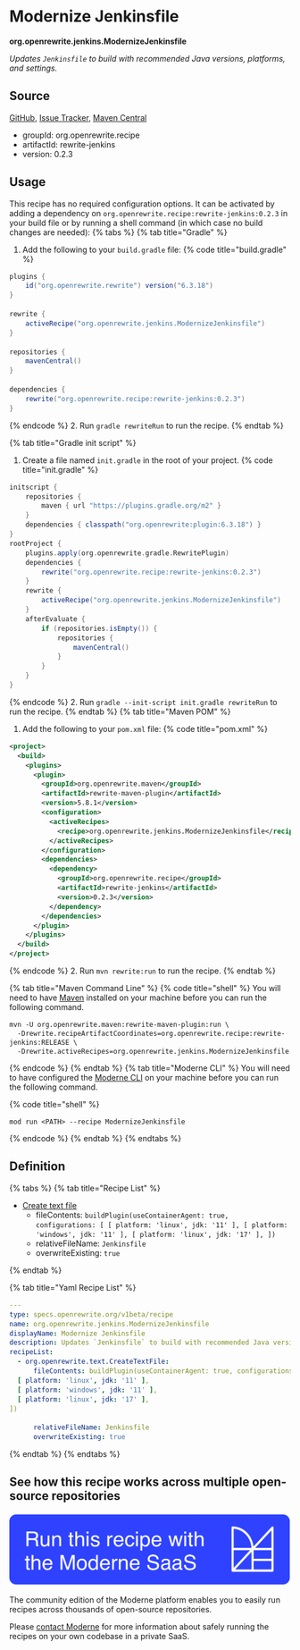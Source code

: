 # Modernize Jenkinsfile

**org.openrewrite.jenkins.ModernizeJenkinsfile**

_Updates `Jenkinsfile` to build with recommended Java versions, platforms, and settings._

## Source

[GitHub](https://github.com/openrewrite/rewrite-jenkins/blob/main/src/main/resources/META-INF/rewrite/rewrite.yml), [Issue Tracker](https://github.com/openrewrite/rewrite-jenkins/issues), [Maven Central](https://central.sonatype.com/artifact/org.openrewrite.recipe/rewrite-jenkins/0.2.3/jar)

* groupId: org.openrewrite.recipe
* artifactId: rewrite-jenkins
* version: 0.2.3


## Usage

This recipe has no required configuration options. It can be activated by adding a dependency on `org.openrewrite.recipe:rewrite-jenkins:0.2.3` in your build file or by running a shell command (in which case no build changes are needed): 
{% tabs %}
{% tab title="Gradle" %}
1. Add the following to your `build.gradle` file:
{% code title="build.gradle" %}
```groovy
plugins {
    id("org.openrewrite.rewrite") version("6.3.18")
}

rewrite {
    activeRecipe("org.openrewrite.jenkins.ModernizeJenkinsfile")
}

repositories {
    mavenCentral()
}

dependencies {
    rewrite("org.openrewrite.recipe:rewrite-jenkins:0.2.3")
}
```
{% endcode %}
2. Run `gradle rewriteRun` to run the recipe.
{% endtab %}

{% tab title="Gradle init script" %}
1. Create a file named `init.gradle` in the root of your project.
{% code title="init.gradle" %}
```groovy
initscript {
    repositories {
        maven { url "https://plugins.gradle.org/m2" }
    }
    dependencies { classpath("org.openrewrite:plugin:6.3.18") }
}
rootProject {
    plugins.apply(org.openrewrite.gradle.RewritePlugin)
    dependencies {
        rewrite("org.openrewrite.recipe:rewrite-jenkins:0.2.3")
    }
    rewrite {
        activeRecipe("org.openrewrite.jenkins.ModernizeJenkinsfile")
    }
    afterEvaluate {
        if (repositories.isEmpty()) {
            repositories {
                mavenCentral()
            }
        }
    }
}
```
{% endcode %}
2. Run `gradle --init-script init.gradle rewriteRun` to run the recipe.
{% endtab %}
{% tab title="Maven POM" %}
1. Add the following to your `pom.xml` file:
{% code title="pom.xml" %}
```xml
<project>
  <build>
    <plugins>
      <plugin>
        <groupId>org.openrewrite.maven</groupId>
        <artifactId>rewrite-maven-plugin</artifactId>
        <version>5.8.1</version>
        <configuration>
          <activeRecipes>
            <recipe>org.openrewrite.jenkins.ModernizeJenkinsfile</recipe>
          </activeRecipes>
        </configuration>
        <dependencies>
          <dependency>
            <groupId>org.openrewrite.recipe</groupId>
            <artifactId>rewrite-jenkins</artifactId>
            <version>0.2.3</version>
          </dependency>
        </dependencies>
      </plugin>
    </plugins>
  </build>
</project>
```
{% endcode %}
2. Run `mvn rewrite:run` to run the recipe.
{% endtab %}

{% tab title="Maven Command Line" %}
{% code title="shell" %}
You will need to have [Maven](https://maven.apache.org/download.cgi) installed on your machine before you can run the following command.

```shell
mvn -U org.openrewrite.maven:rewrite-maven-plugin:run \
  -Drewrite.recipeArtifactCoordinates=org.openrewrite.recipe:rewrite-jenkins:RELEASE \
  -Drewrite.activeRecipes=org.openrewrite.jenkins.ModernizeJenkinsfile
```
{% endcode %}
{% endtab %}
{% tab title="Moderne CLI" %}
You will need to have configured the [Moderne CLI](https://docs.moderne.io/moderne-cli/cli-intro) on your machine before you can run the following command.

{% code title="shell" %}
```shell
mod run <PATH> --recipe ModernizeJenkinsfile
```
{% endcode %}
{% endtab %}
{% endtabs %}

## Definition

{% tabs %}
{% tab title="Recipe List" %}
* [Create text file](../text/createtextfile.md)
  * fileContents: `buildPlugin(useContainerAgent: true, configurations: [
  [ platform: 'linux', jdk: '11' ],
  [ platform: 'windows', jdk: '11' ],
  [ platform: 'linux', jdk: '17' ],
])
`
  * relativeFileName: `Jenkinsfile`
  * overwriteExisting: `true`

{% endtab %}

{% tab title="Yaml Recipe List" %}
```yaml
---
type: specs.openrewrite.org/v1beta/recipe
name: org.openrewrite.jenkins.ModernizeJenkinsfile
displayName: Modernize Jenkinsfile
description: Updates `Jenkinsfile` to build with recommended Java versions, platforms, and settings.
recipeList:
  - org.openrewrite.text.CreateTextFile:
      fileContents: buildPlugin(useContainerAgent: true, configurations: [
  [ platform: 'linux', jdk: '11' ],
  [ platform: 'windows', jdk: '11' ],
  [ platform: 'linux', jdk: '17' ],
])

      relativeFileName: Jenkinsfile
      overwriteExisting: true

```
{% endtab %}
{% endtabs %}

## See how this recipe works across multiple open-source repositories

[![Moderne Link Image](/.gitbook/assets/ModerneRecipeButton.png)](https://app.moderne.io/recipes/org.openrewrite.jenkins.ModernizeJenkinsfile)

The community edition of the Moderne platform enables you to easily run recipes across thousands of open-source repositories.

Please [contact Moderne](https://moderne.io/product) for more information about safely running the recipes on your own codebase in a private SaaS.
